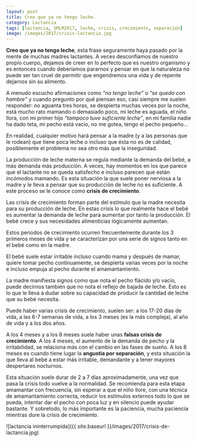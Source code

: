 ```yaml
---
layout: post
title: Creo que ya no tengo leche.
category: Lactancia
tags: [lactancia, SMLM2017, leche, crisis, crecimiento, separación]
image: /images/2017/crisis-lactancia.jpg
---
```


**Creo que ya no tengo leche**, esta frase seguramente haya pasado por la mente de muchas madres lactantes. A veces desconfiamos de nuestro propio cuerpo, dejamos de creer en lo perfecto que es nuestro organismo y es entonces cuando deberíamos pararnos y pensar en que la naturaleza no puede ser tan cruel de permitir que engendremos una vida y de repente dejarnos sin su alimento.

A menudo escucho afirmaciones como *“no tengo leche”* o *“se queda con hambre”* y cuando pregunto por qué piensan eso, casi siempre me suelen responder: no aguanta tres horas, se despierta muchas veces por la noche, está mucho rato mamando o demasiado poco,  mi leche es aguada, el niño llora, con mi primer hijo *“tampoco tuve suficiente leche”*, en mi familia nadie ha dado teta, mi pecho está vacío, no me gotea, tengo el pecho pequeño...

En realidad, cualquier motivo hará pensar a la madre (y a las personas que le rodean) que tiene poca leche o incluso que ésta no es de calidad, posiblemente el problema no sea otro más que la inseguridad.

La producción de leche materna se regula mediante la demanda del bebé, a más demanda más producción. A veces, hay momentos en los que parece que el lactante no se queda satisfecho e incluso parecen que están incómodos mamando. Es esta situación la que suele poner nerviosa a la madre y le lleva a pensar que su producción de leche no es suficiente. A este proceso se le conoce como **crisis de crecimiento**.

Las crisis de crecimiento forman parte del estímulo que la madre necesita para su producción de leche. En estas crisis lo que realmente hace el bebé es aumentar la demanda de leche para aumentar por tanto la producción. El bebé crece y sus necesidades alimenticias lógicamente aumentan.

Estos periodos de crecimiento ocurren frecuentemente durante los 3 primeros meses de vida y se caracterizan por una serie de signos tanto en el bebé como en la madre.

El bebé suele estar irritable incluso cuando mama y después de mamar, quiere tomar pecho  continuamente,  se despierta varias veces por la noche e incluso empuja al pecho durante el amamantamiento.

La madre manifiesta signos como que nota el pecho flácido y/o vacío, puede decirnos también que no nota el reflejo de bajada de leche. Esto es lo que le lleva a dudar sobre su capacidad de producir la cantidad de leche que su bebé necesita.

Puede haber varias crisis de crecimiento, suelen ser: a los 17-20 días de vida, a las 6-7 semanas de vida, a los 3 meses (es la más compleja), al año de vida y a los dos años.

A los 4 meses y a los 8 meses suele haber unas **falsas crisis de crecimiento**. A los 4 meses, el aumento de la demanda de pecho y la irritabilidad, se relaciona más con el cambio en las fases de sueño. A los 8 meses es cuando tiene lugar la **angustia por separación**, y esta situación la que lleva al bebé a estar más irritable, demandante y a tener mayores despertares nocturnos.

Esta situación suele durar de 2 a 7 días aproximadamente, una vez que pasa la crisis todo vuelve a la normalidad. Se recomienda para esta etapa amamantar con frecuencia, sin esperar a que el niño llore, con una técnica de amamantamiento correcta, reducir los estímulos externos todo lo que se pueda, intentar dar el pecho con poca luz y en silencio puede ayudar bastante. Y sobretodo, lo más importante es la paciencia, mucha paciencia mientras dure la crisis de crecimiento.

![lactancia ininterrumpida]({{ site.baseurl }}/images/2017/crisis-de-lactancia.jpg)
